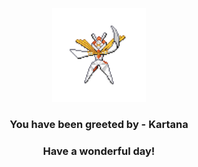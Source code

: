 <p align="center">
    <img src="https://raw.githubusercontent.com/PokeAPI/sprites/master/sprites/pokemon/798.png" width="150" height="150">
</p>
<h3 align="center">You have been greeted by - <b>Kartana</b></h3>
<h3 align="center">Have a wonderful day!</h3>
